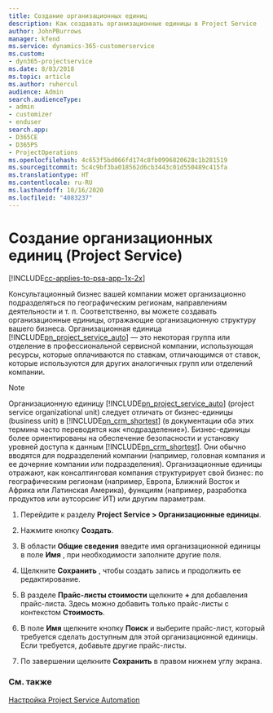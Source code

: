 ```yaml
---
title: Создание организационных единиц
description: Как создавать организационные единицы в Project Service
author: JohnPBurrows
manager: kfend
ms.service: dynamics-365-customerservice
ms.custom:
- dyn365-projectservice
ms.date: 8/03/2018
ms.topic: article
ms.author: ruhercul
audience: Admin
search.audienceType:
- admin
- customizer
- enduser
search.app:
- D365CE
- D365PS
- ProjectOperations
ms.openlocfilehash: 4c653f5bd066fd174c8fb0996820628c1b281519
ms.sourcegitcommit: 5c4c9bf3ba018562d6cb3443c01d550489c415fa
ms.translationtype: HT
ms.contentlocale: ru-RU
ms.lasthandoff: 10/16/2020
ms.locfileid: "4083237"
---
```

# <a name="create-organizational-units-project-service"></a>Создание организационных единиц (Project Service)

[!INCLUDE[cc-applies-to-psa-app-1x-2x](../includes/cc-applies-to-psa-app-1x-2x.md)]

Консультационный бизнес вашей компании может организационно подразделяться по географическим регионам, направлениям деятельности и т. п. Соответственно, вы можете создавать организационные единицы, отражающие организационную структуру вашего бизнеса. Организационная единица [!INCLUDE[pn_project_service_auto](../includes/pn-project-service-auto.md)] — это некоторая группа или отделение в профессиональной сервисной компании, использующая ресурсы, которые оплачиваются по ставкам, отличающимся от ставок, которые используются для других аналогичных групп или отделений компании.  
  
> [!NOTE]
>  Организационную единицу [!INCLUDE[pn_project_service_auto](../includes/pn-project-service-auto.md)] (project service organizational unit) следует отличать от бизнес-единицы (business unit) в [!INCLUDE[pn_crm_shortest](../includes/pn-crm-shortest.md)] (в документации оба этих термина часто переводятся как «подразделение»). Бизнес-единицы более ориентированы на обеспечение безопасности и установку уровней доступа к данным [!INCLUDE[pn_crm_shortest](../includes/pn-crm-shortest.md)]. Они обычно вводятся для подразделений компании (например, головная компания и ее дочерние компании или подразделения). Организационные единицы отражают, как консалтинговая компания структурирует свой бизнес: по географическим регионам (например, Европа, Ближний Восток и Африка или Латинская Америка), функциям (например, разработка продуктов или аутсорсинг ИТ) или другим параметрам.  
  
1.  Перейдите к разделу **Project Service > Организационные единицы**.  
  
2.  Нажмите кнопку **Создать**.  
  
3.  В области **Общие сведения** введите имя организационной единицы в поле **Имя** , при необходимости заполните другие поля.  
  
4.  Щелкните **Сохранить** , чтобы создать запись и продолжить ее редактирование.  
  
5.  В разделе **Прайс-листы стоимости** щелкните **+** для добавления прайс-листа. Здесь можно добавить только прайс-листы с контекстом **Стоимость**.  
  
6.  В поле **Имя** щелкните кнопку **Поиск** и выберите прайс-лист, который требуется сделать доступным для этой организационной единицы. Если требуется, добавьте другие прайс-листы.  
  
7.  По завершении щелкните **Сохранить** в правом нижнем углу экрана.  
  
### <a name="see-also"></a>См. также  
 [Настройка Project Service Automation](../psa/configure.md)
